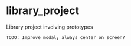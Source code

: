# library_project
Library project involving prototypes

~~~
TODO: Improve modal; always center on screen?
